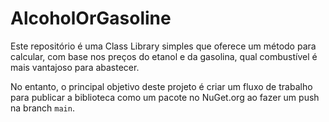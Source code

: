 # AlcoholOrGasoline

Este repositório é uma Class Library simples que oferece um método para calcular, com base nos preços do etanol e da gasolina, qual combustível é mais vantajoso para abastecer. 

No entanto, o principal objetivo deste projeto é criar um fluxo de trabalho para publicar a biblioteca como um pacote no NuGet.org ao fazer um push na branch `main`.

